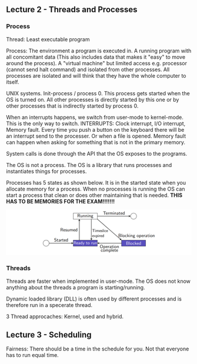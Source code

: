 ## Lecture 2 - Threads and Processes

### Process

Thread: Least executable program

Process: The environment a program is executed in. A running program with all concomitant data (This also includes data that makes it "easy" to move around the process). A "virtual machine" but limited access e.g. processor (cannot send halt command) and isolated from other processes. All processes are isolated and will think that they have the whole computer to itself.

UNIX systems. Init-process / process 0. This process gets started when the OS is turned on. All other processes is directly started by this one or by other processes that is indirectly started by process 0.

When an interrupts happens, we switch from user-mode to kernel-mode. This is the only way to switch. INTERRUPTS: Clock interrupt, I/O interrupt, Memory fault. Every time you push a button on the keyboard there will be an interrupt send to the processer. Or when a file is opened. Memory fault can happen when asking for something that is not in the primary memory.

System calls is done through the API that the OS exposes to the programs.

The OS is not a process. The OS is a library that runs processes and instantiates things for processes.

Processes has 5 states as shown below. It is in the started state when you allocate memory for a process. When no processes is running the OS can start a process that clean or does other maintaining that is needed.   **THIS HAS TO BE MEMORIES FOR THE EXAM!!!!!!!**

![](.\img\1.png)

### Threads

Threads are faster when implemented in user-mode. The OS does not know anything about the threads a program is starting/running. 

Dynamic loaded library (DLL) is often used by different processes and is therefore run in a specerate thread. 

3 Thread approcaches: Kernel, used and hybrid.

## Lecture 3 - Scheduling

Fairness: There should be a time in the schedule for you. Not that everyone has to run equal time.